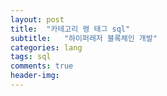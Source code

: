 ```yaml
---
layout: post
title:  "카테고리 랭 태그 sql"
subtitle:   "하이퍼레저 블록체인 개발"
categories: lang
tags: sql
comments: true
header-img: 
---
```

